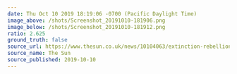 ```yaml
---
date: Thu Oct 10 2019 18:19:06 -0700 (Pacific Daylight Time)
image_above: /shots/Screenshot_20191010-181906.png
image_below: /shots/Screenshot_20191010-181912.png
ratio: 2.625
ground_truth: false
source_url: https://www.thesun.co.uk/news/10104063/extinction-rebellion-paralympic-athlete-british-airways-london-city-airport/
source_name: The Sun
source_published: 2019-10-10
---
```

